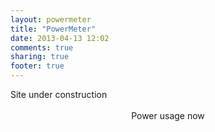 ```yaml
---
layout: powermeter
title: "PowerMeter"
date: 2013-04-13 12:02
comments: true
sharing: true
footer: true
---
```


<head>
   <title>Google Chart Example</title>
   <script src="https://www.google.com/jsapi"></script>
   <script src="http://code.jquery.com/jquery-1.10.1.min.js"></script>
   <script src="jquery.csv-0.71.js"></script>
   <script>
   		// load the visualization library from Google and set a listener
		//	google.load("visualization", "1", {packages: ['annotatedtimeline']});
		google.load("visualization", "1", {packages:["corechart"]});
		google.load('visualization', '1', {packages:['gauge']});
		google.setOnLoadCallback(drawPriceChart);
		google.setOnLoadCallback(drawPowerChart);
		google.setOnLoadCallback(drawGagueChart);
		
		function drawGagueChart() {
			// grab the CSV
			$.get("./data/power_data.csv", function(csvString) {
			// transform the CSV string into a 2-dimensional array
			var arrayData = $.csv.toArrays(csvString, {onParseValue: $.csv.hooks.castToScalar});
			var row = arrayData[arrayData.length-1]
			var powerNow=row[5]
			var data = google.visualization.arrayToDataTable([
	          ['Label', 'Value'],
    	      ['Power',powerNow ],

        ]);

        var options = {
          width: 500, height: 130,
         // redFrom: 0, redTo: 5000,
         // yellowFrom:75, yellowTo: 90,
          minorTicks: 5
        };

        var chart = new google.visualization.Gauge(document.getElementById('gagueChart'));
        chart.draw(data, options);


		});
		}

		function drawPriceChart() {
			// grab the CSV
			$.get("./data/price_data.csv", function(csvString) {
			// transform the CSV string into a 2-dimensional array
			var arrayData = $.csv.toArrays(csvString, {onParseValue: $.csv.hooks.castToScalar});
			var data = new google.visualization.DataTable(arrayData);
			data.addColumn('datetime','Time');
			data.addColumn('number','Price [øre/kWh]')
			var temp = 1
			for(var i = 0; i < arrayData.length; i++) {
				temp++
			    var row = arrayData[i];
				data.addRow([new Date(row[0],row[1],row[2],row[3],row[4]),row[5]]);
			}

			console.log(temp)
			// this view can select a subset of the data at a time
			var view = new google.visualization.DataView(data);
			view.setColumns([0, 1]); 
			//var chart = new google.visualization.AnnotatedTimeLine( document.getElementById('chart'));
			//chart.draw(data,{displayAnnotations: true}  );
			var options = {
				title: "Power Prices, Trondheim",
				hAxis: {title: data.getColumnLabel(0), minValue: data.getColumnRange(0).min, maxValue: data.getColumnRange(0).max},
				vAxis: {title: data.getColumnLabel(1), minValue: data.getColumnRange(1).min, maxValue: data.getColumnRange(1).max},
				legend: 'none'
			};
			var chart = new google.visualization.AreaChart(document.getElementById('priceChart'));
			chart.draw(view, options);
			});
		}

		function drawPowerChart() {
			// grab the CSV
			$.get("./data/power_data.csv", function(csvString) {
			// transform the CSV string into a 2-dimensional array
			var arrayData = $.csv.toArrays(csvString, {onParseValue: $.csv.hooks.castToScalar});
			var data = new google.visualization.DataTable(arrayData);
			data.addColumn('datetime','Time');
			data.addColumn('number','Power [W]')
			var temp = 1
			for(var i = 0; i < arrayData.length; i++) {
				temp++
			    var row = arrayData[i];
				data.addRow([new Date(row[0],row[1],row[2],row[3],row[4]),row[5]]);
			}

			console.log(temp)
			// this view can select a subset of the data at a time
			var view = new google.visualization.DataView(data);
			view.setColumns([0, 1]); 
			//var chart = new google.visualization.AnnotatedTimeLine( document.getElementById('chart'));
			//chart.draw(data,{displayAnnotations: true}  );
			var options = {

				title: "My Power Usage",
				hAxis: {title: data.getColumnLabel(0), minValue: data.getColumnRange(0).min, maxValue: data.getColumnRange(0).max},
				vAxis: {title: data.getColumnLabel(1), minValue: data.getColumnRange(1).min, maxValue: data.getColumnRange(1).max},
				legend: 'none'
			};
			var chart = new google.visualization.AreaChart(document.getElementById('powerChart'));
			chart.draw(view, options);
			});
		}

   </script>
</head>
<body>
	Site under construction
	<br> </br>
<div id='gagueChart' align='center' ></div>
<div align="center">Power usage now</div>
<div id='powerChart' style='width: 1000px; height: 220px;'></div>
<div id='priceChart' style='width: 1000px; height: 220px;'></div>
</body>
